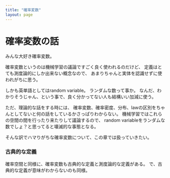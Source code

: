 ```yaml
---
title: "確率変数"
layout: page	
---
```


# 確率変数の話

みんな大好き確率変数。

確率変数というのは機械学習の議論ですごく良く使われるのだけど、
定義はとても測度論的にしか出来ない概念なので、
あまりちゃんと実体を認識せずに使われがちに思う。

しかも英単語としてはrandom variable。
ランダムな数って事か。
なんだ、わかりそうじゃん、という事で、良く分かってない人も結構いい加減に使う。

ただ、理論的な話をする時には、
確率変数、確率密度、分布、lawの区別をちゃんとしてないと何の話をしているかさっぱりわからない。
機械学習ではこれらの空間の間を行ったり来たりして議論するので、
random variableをランダムな数でしょ？と思ってると壊滅的な事態となる。

そんな訳でハマりがちな確率変数について、この章では扱っていきたい。

### 古典的な定義

確率空間と同様に、確率変数も古典的な定義と測度論的な定義がある。
で、古典的な定義が意味がわからないのも同様。




